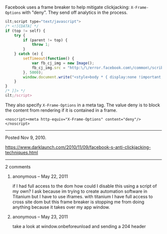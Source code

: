 Facebook uses a frame breaker to help mitigate clickjacking: `X-Frame-Options` with "deny". They send off analytics in the process.

```javascript
&lt;script type="text/javascript">
/* <![CDATA[ */
if (top != self) {
    try {
        if (parent != top) {
            throw 1;
        }
    } catch (e) {
        setTimeout(function() {
            var fb_cj_img = new Image();
            fb_cj_img.src = "http:\/\/error.facebook.com\/common\/scribe_endpoint.php?c=si_clickjacking&m&t=";
        }, 5000);
        window.document.write("<style>body * { display:none !important; }<\/style><a href=\"#\" onclick=\"top.location.href=window.location.href\" style=\"display: block !important; padding: 10px\"><i class=\"img spritemap_3e9q9m sx_5eabfc\" style=\"display:block !important\"><\/i>Go to Facebook.com<\/a>");
    }
}
/* ]]> */
&lt;/script>
```

They also specify `X-Frame-Options` in a meta tag. The value deny is to block the content from rendering if it is contained in a frame.

```
<noscript><meta http-equiv="X-Frame-Options" content="deny"/></noscript>
```

---

Posted Nov 9, 2010.

https://www.darklaunch.com/2010/11/09/facebook-s-anti-clickjacking-techniques.html

---

2 comments

<ol>
    <li>
        <div>
            anonymous &ndash; May 22, 2011
            <div>
                <p>if I had full access to the dom how could I disable this using a script of my own? I ask because im trying to create automation software in Titanium but I have to use iframes. with titanium I have full access to cross site dom but this frame breaker is stopping me from doing anything because it takes over my app window.</p>
            </div>
        </div>
    </li>
    <li>
        <div>
            anonymous &ndash; May 23, 2011
            <div>
                <p>take a look at window.onbeforeunload and sending a 204 header</p>
            </div>
        </div>
    </li>
</ol>
